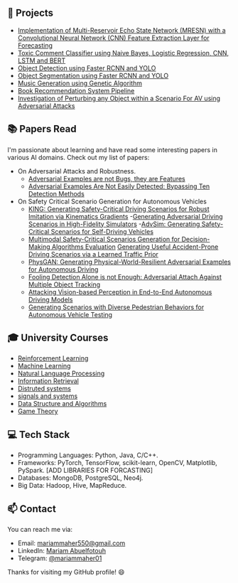 
## 🚀 Projects

- [Implementation of Multi-Reservoir Echo State Network (MRESN) with a Convolutional Neural Network (CNN) Feature Extraction Layer for Forecasting](https://github.com/mariammaher550/cnn-mresn)
- [Toxic Comment Classifier using Naive Bayes, Logistic Regression, CNN, LSTM and BERT](https://github.com/MohamedHamdy28/Toxic-comments-classifier)
- [Object Detection using Faster RCNN and YOLO](https://github.com/mariammaher550/lemons-vs-apples-object-detection)
- [Object Segmentation using Faster RCNN and YOLO](https://github.com/mariammaher550/lemons-vs-apples-segmentation)
- [Music Generation using Genetic Algorithm](https://github.com/mariammaher550/music-generation-using-genetic-algorithm)
- [Book Recommendation System Pipeline](https://github.com/mariammaher550/big-data-project/tree/main)
- [Investigation of Perturbing any Object within a Scenario
For AV using Adversarial Attacks](https://drive.google.com/file/d/1PzZPk0wd87wO8G5h02GWxvw-Vx86Pfcb/view?usp=sharing)


## 📚 Papers Read

I'm passionate about learning and have read some interesting papers in various AI domains. Check out my list of papers:

- On Adversarial Attacks and Robustness.
    - [Adversarial Examples are not Bugs, they are Features](https://proceedings.neurips.cc/paper/2019/file/e2c420d928d4bf8ce0ff2ec19b371514-Paper.pdf)
    - [Adversarial Examples Are Not Easily Detected:
Bypassing Ten Detection Methods](https://arxiv.org/pdf/1705.07263.pdf)
- On Safety Critical Scenario Generation for Autonomous Vehicles
    - [KING: Generating Safety-Critical Driving Scenarios
 for Robust Imitation via Kinematics Gradients](https://arxiv.org/pdf/2204.13683.pdf)
    -[Generating Adversarial Driving Scenarios in High-Fidelity 
     Simulators](http://www.cim.mcgill.ca/~florian/pdfs/icra-2019-adversarial.pdf)
    -[AdvSim: Generating Safety-Critical Scenarios for 
    Self-Driving Vehicles](https://openaccess.thecvf.com/content/CVPR2021/papers/Wang_AdvSim_Generating_Safety-Critical_Scenarios_for_Self-Driving_Vehicles_CVPR_2021_paper.pdf)
    - [Multimodal Safety-Critical Scenarios Generation for Decision-Making
    Algorithms Evaluation](https://arxiv.org/pdf/2009.08311.pdf)
      [Generating Useful Accident-Prone Driving Scenarios 
    via a Learned Traffic Prior](https://arxiv.org/abs/2112.05077)
    - [PhysGAN: Generating Physical-World-Resilient Adversarial Examples
    for Autonomous Driving](https://arxiv.org/pdf/1907.04449.pdf)
    - [Fooling Detection Alone is not Enough: Adversarial Attach Against Multiple Object
      Tracking](https://openreview.net/pdf?id=rJl31TNYPr)
    - [Attacking Vision-based Perception in End-to-End
    Autonomous Driving Models](https://par.nsf.gov/servlets/purl/10174066)
    - [Generating Scenarios with Diverse Pedestrian
    Behaviors for Autonomous Vehicle Testing](https://proceedings.mlr.press/v164/priisalu22a/priisalu22a.pdf)




## 🎓 University Courses

- [Reinforcement Learning](https://github.com/mariammaher550/reinforcement-learning-F22/tree/main)
- [Machine Learning](https://github.com/mariammaher550/Introduction-to-machine-learning-F22)
- [Natural Language Processing](https://github.com/mariammaher550/natural-language-processing-S23)
- [Information Retrieval](https://github.com/mariammaher550/information-retrieval-S23)
- [Distruted systems](https://github.com/mariammaher550/raft-grpc)
- [signals and systems](https://github.com/mariammaher550/signals-and-systems-S23)
- [Data Structure and Algorithms](https://github.com/mariammaher550/DSA-S21)
- [Game Theory](https://github.com/mariammaher550/game-theory-F22)



## 💻 Tech Stack

- Programming Languages: Python, Java, C/C++.
- Frameworks: PyTorch, TensorFlow, scikit-learn, OpenCV, Matplotlib, PySpark. [ADD LIBRARIES FOR FORCASTING]
- Databases: MongoDB, PostgreSQL, Neo4j.
- Big Data: Hadoop, Hive, MapReduce.


## 📫 Contact

You can reach me via:

- Email: [mariammaher550@gmail.com](mailto:mariammaher550@gmail.com)
- LinkedIn: [Mariam Abuelfotouh](linkedin.com/in/mariam-abueflotouh-4688bb170)
- Telegram: [@mariammaher01](https://t.me/mariammaher01)


Thanks for visiting my GitHub profile! 😄

